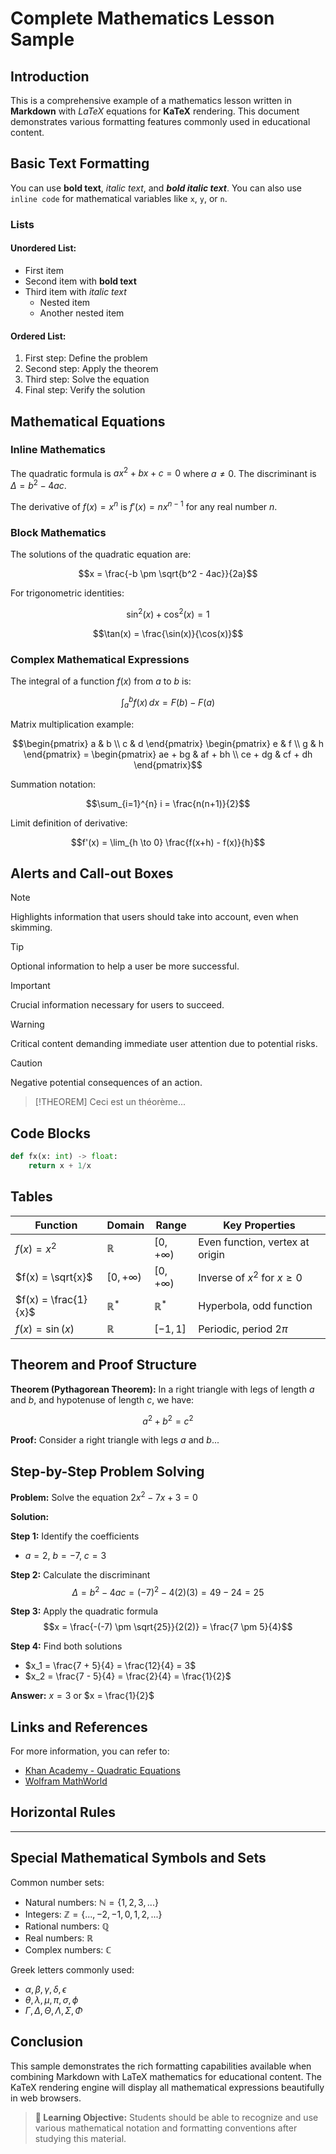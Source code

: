 # Complete Mathematics Lesson Sample

## Introduction

This is a comprehensive example of a mathematics lesson written in **Markdown** with *LaTeX* equations for **KaTeX** rendering. This document demonstrates various formatting features commonly used in educational content.

## Basic Text Formatting

You can use **bold text**, *italic text*, and ***bold italic text***. You can also use `inline code` for mathematical variables like `x`, `y`, or `n`.

### Lists

#### Unordered List:
- First item
- Second item with **bold text**
- Third item with *italic text*
  - Nested item
  - Another nested item

#### Ordered List:
1. First step: Define the problem
2. Second step: Apply the theorem
3. Third step: Solve the equation
4. Final step: Verify the solution

## Mathematical Equations

### Inline Mathematics

The quadratic formula is $ax^2 + bx + c = 0$ where $a \neq 0$. The discriminant is $\Delta = b^2 - 4ac$.

The derivative of $f(x) = x^n$ is $f'(x) = nx^{n-1}$ for any real number $n$.

### Block Mathematics

The solutions of the quadratic equation are:

$$x = \frac{-b \pm \sqrt{b^2 - 4ac}}{2a}$$

For trigonometric identities:

$$\sin^2(x) + \cos^2(x) = 1$$

$$\tan(x) = \frac{\sin(x)}{\cos(x)}$$

### Complex Mathematical Expressions

The integral of a function $f(x)$ from $a$ to $b$ is:

$$\int_a^b f(x) \, dx = F(b) - F(a)$$

Matrix multiplication example:

$$\begin{pmatrix} a & b \\ c & d \end{pmatrix} \begin{pmatrix} e & f \\ g & h \end{pmatrix} = \begin{pmatrix} ae + bg & af + bh \\ ce + dg & cf + dh \end{pmatrix}$$

Summation notation:

$$\sum_{i=1}^{n} i = \frac{n(n+1)}{2}$$

Limit definition of derivative:

$$f'(x) = \lim_{h \to 0} \frac{f(x+h) - f(x)}{h}$$

## Alerts and Call-out Boxes

> [!NOTE]  
> Highlights information that users should take into account, even when skimming.

> [!TIP]
> Optional information to help a user be more successful.

> [!IMPORTANT]  
> Crucial information necessary for users to succeed.

> [!WARNING]  
> Critical content demanding immediate user attention due to potential risks.

> [!CAUTION]
> Negative potential consequences of an action.

> [!THEOREM]
> Ceci est un théorème...

## Code Blocks

```python
def fx(x: int) -> float:
	return x + 1/x
```


## Tables

| Function | Domain | Range | Key Properties |
|----------|---------|-------|----------------|
| $f(x) = x^2$ | $\mathbb{R}$ | $[0, +\infty)$ | Even function, vertex at origin |
| $f(x) = \sqrt{x}$ | $[0, +\infty)$ | $[0, +\infty)$ | Inverse of $x^2$ for $x \geq 0$ |
| $f(x) = \frac{1}{x}$ | $\mathbb{R}^*$ | $\mathbb{R}^*$ | Hyperbola, odd function |
| $f(x) = \sin(x)$ | $\mathbb{R}$ | $[-1, 1]$ | Periodic, period $2\pi$ |

## Theorem and Proof Structure

**Theorem (Pythagorean Theorem):** In a right triangle with legs of length $a$ and $b$, and hypotenuse of length $c$, we have:

$$a^2 + b^2 = c^2$$

**Proof:** Consider a right triangle with legs $a$ and $b$...

## Step-by-Step Problem Solving

**Problem:** Solve the equation $2x^2 - 7x + 3 = 0$

**Solution:**

**Step 1:** Identify the coefficients
- $a = 2$, $b = -7$, $c = 3$

**Step 2:** Calculate the discriminant
$$\Delta = b^2 - 4ac = (-7)^2 - 4(2)(3) = 49 - 24 = 25$$

**Step 3:** Apply the quadratic formula
$$x = \frac{-(-7) \pm \sqrt{25}}{2(2)} = \frac{7 \pm 5}{4}$$

**Step 4:** Find both solutions
- $x_1 = \frac{7 + 5}{4} = \frac{12}{4} = 3$
- $x_2 = \frac{7 - 5}{4} = \frac{2}{4} = \frac{1}{2}$

**Answer:** $x = 3$ or $x = \frac{1}{2}$

## Links and References

For more information, you can refer to:
- [Khan Academy - Quadratic Equations](https://www.khanacademy.org)
- [Wolfram MathWorld](https://mathworld.wolfram.com)

## Horizontal Rules

---

## Special Mathematical Symbols and Sets

Common number sets:
- Natural numbers: $\mathbb{N} = \{1, 2, 3, ...\}$
- Integers: $\mathbb{Z} = \{..., -2, -1, 0, 1, 2, ...\}$
- Rational numbers: $\mathbb{Q}$
- Real numbers: $\mathbb{R}$
- Complex numbers: $\mathbb{C}$

Greek letters commonly used:
- $\alpha, \beta, \gamma, \delta, \epsilon$
- $\theta, \lambda, \mu, \pi, \sigma, \phi$
- $\Gamma, \Delta, \Theta, \Lambda, \Sigma, \Phi$

## Conclusion

This sample demonstrates the rich formatting capabilities available when combining Markdown with LaTeX mathematics for educational content. The KaTeX rendering engine will display all mathematical expressions beautifully in web browsers.

> **:dart: Learning Objective:** Students should be able to recognize and use various mathematical notation and formatting conventions after studying this material.